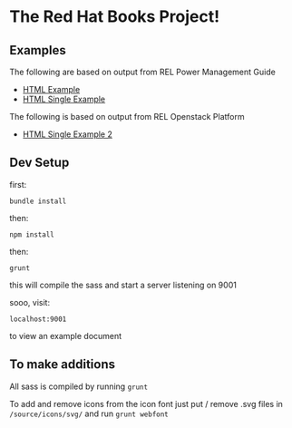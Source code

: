 # The Red Hat Books Project!

## Examples

The following are based on output from REL Power Management Guide

* [HTML Example](http://net-engine.github.io/rh-books/html.html)
* [HTML Single Example](http://net-engine.github.io/rh-books/html-single.html)

The following is based on output from REL Openstack Platform

* [HTML Single Example 2](http://net-engine.github.io/rh-books/html-single-2.html)


## Dev Setup

first:

    bundle install


then:

    npm install


then:

    grunt

this will compile the sass and start a server listening on 9001

sooo, visit:

    localhost:9001

to view an example document


## To make additions

All sass is compiled by running `grunt`

To add and remove icons from the icon font just put / remove .svg files in `/source/icons/svg/` and run `grunt webfont`
